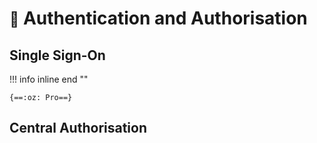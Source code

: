 # <small>:construction:</small> Authentication and Authorisation

## Single Sign-On

!!! info inline end ""

    {==:oz: Pro==}

## Central Authorisation
